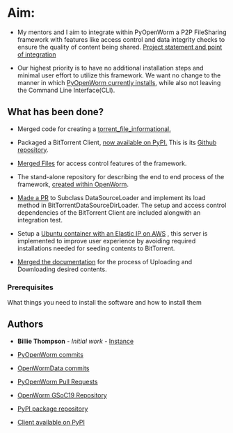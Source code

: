 
# Aim:

* My mentors and I aim to integrate within PyOpenWorm a P2P FileSharing framework with features like access control and data integrity checks to ensure the quality of content being shared. [Project statement and point of integration](https://neurostars.org/t/gsoc-project-idea-16-1-peer-to-peer-file-and-metadata-sharing-for-openworm-data-management/3386)


* Our highest priority is to have no additional installation steps and minimal user effort to utilize this framework. We want no change to the manner in which [PyOpenWorm currently installs](https://github.com/openworm/PyOpenWorm/blob/dev/INSTALL.md), while also not leaving the Command Line Interface(CLI).


## What has been done?

* Merged code for creating a [torrent_file_informational.](https://github.com/openworm/PyOpenWorm/pull/424) 

* Packaged a BitTorrent Client, [now available on PyPI.](https://pypi.org/project/torrent-client/) This is its [Github repository](https://github.com/jaideep-seth/Torrent_client_gsoc19).

* [Merged Files](https://github.com/openworm/OpenWormData/pull/4) for access control features of the framework.

* The stand-alone repository for describing the end to end process of the framework, [created within OpenWorm](https://github.com/openworm/bt-gsoc-2019).

* [Made a PR](https://github.com/openworm/PyOpenWorm/pull/449) to Subclass DataSourceLoader and implement its load method in BitTorrentDataSourceDirLoader. The setup and access control dependencies of the BitTorrent Client are included alongwith an integration test.  

* Setup a [Ubuntu container with an Elastic IP on AWS](http://13.235.204.78) , this server is implemented to improve user experience by avoiding required installations needed for seeding contents to BitTorrent.

* [Merged the documentation](https://github.com/openworm/PyOpenWorm/pull/451) for the process of Uploading and Downloading desired contents.

### Prerequisites

What things you need to install the software and how to install them

## Authors

* **Billie Thompson** - *Initial work* - [Instance](http://13.235.204.78)





* [PyOpenWorm commits](https://github.com/openworm/PyOpenWorm/commits?author=jaideep-seth)

* [OpenWormData commits](https://github.com/openworm/OpenWormData/commits?author=jaideep-seth)

* [PyOpenWorm Pull Requests](https://github.com/openworm/PyOpenWorm/pulls/jaideep-seth)

* [OpenWorm GSoC19 Repository](https://github.com/openworm/bt-gsoc-2019)

* [PyPI package repository](https://github.com/jaideep-seth/Torrent_client_gsoc19)

* [Client available on PyPI](https://pypi.org/project/torrent-client/)
